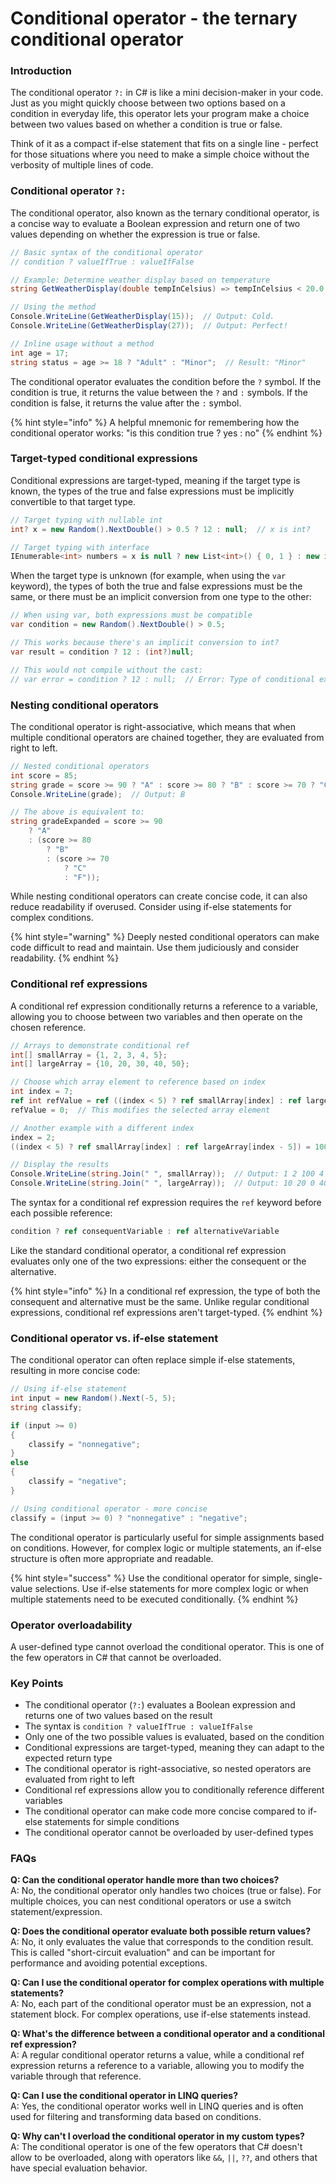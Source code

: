 # Conditional operator - the ternary conditional operator

### Introduction

The conditional operator `?:` in C# is like a mini decision-maker in your code. Just as you might quickly choose between two options based on a condition in everyday life, this operator lets your program make a choice between two values based on whether a condition is true or false.

Think of it as a compact if-else statement that fits on a single line - perfect for those situations where you need to make a simple choice without the verbosity of multiple lines of code.

### Conditional operator `?:`

The conditional operator, also known as the ternary conditional operator, is a concise way to evaluate a Boolean expression and return one of two values depending on whether the expression is true or false.

```csharp
// Basic syntax of the conditional operator
// condition ? valueIfTrue : valueIfFalse

// Example: Determine weather display based on temperature
string GetWeatherDisplay(double tempInCelsius) => tempInCelsius < 20.0 ? "Cold." : "Perfect!";

// Using the method
Console.WriteLine(GetWeatherDisplay(15));  // Output: Cold.
Console.WriteLine(GetWeatherDisplay(27));  // Output: Perfect!

// Inline usage without a method
int age = 17;
string status = age >= 18 ? "Adult" : "Minor";  // Result: "Minor"
```

The conditional operator evaluates the condition before the `?` symbol. If the condition is true, it returns the value between the `?` and `:` symbols. If the condition is false, it returns the value after the `:` symbol.

{% hint style="info" %}
A helpful mnemonic for remembering how the conditional operator works: "is this condition true ? yes : no"
{% endhint %}

### Target-typed conditional expressions

Conditional expressions are target-typed, meaning if the target type is known, the types of the true and false expressions must be implicitly convertible to that target type.

```csharp
// Target typing with nullable int
int? x = new Random().NextDouble() > 0.5 ? 12 : null;  // x is int?

// Target typing with interface
IEnumerable<int> numbers = x is null ? new List<int>() { 0, 1 } : new int[] { 2, 3 };
```

When the target type is unknown (for example, when using the `var` keyword), the types of both the true and false expressions must be the same, or there must be an implicit conversion from one type to the other:

```csharp
// When using var, both expressions must be compatible
var condition = new Random().NextDouble() > 0.5;

// This works because there's an implicit conversion to int?
var result = condition ? 12 : (int?)null;

// This would not compile without the cast:
// var error = condition ? 12 : null;  // Error: Type of conditional expression cannot be determined
```

### Nesting conditional operators

The conditional operator is right-associative, which means that when multiple conditional operators are chained together, they are evaluated from right to left.

```csharp
// Nested conditional operators
int score = 85;
string grade = score >= 90 ? "A" : score >= 80 ? "B" : score >= 70 ? "C" : "F";
Console.WriteLine(grade);  // Output: B

// The above is equivalent to:
string gradeExpanded = score >= 90 
    ? "A" 
    : (score >= 80 
        ? "B" 
        : (score >= 70 
            ? "C" 
            : "F"));
```

While nesting conditional operators can create concise code, it can also reduce readability if overused. Consider using if-else statements for complex conditions.

{% hint style="warning" %}
Deeply nested conditional operators can make code difficult to read and maintain. Use them judiciously and consider readability.
{% endhint %}

### Conditional ref expressions

A conditional ref expression conditionally returns a reference to a variable, allowing you to choose between two variables and then operate on the chosen reference.

```csharp
// Arrays to demonstrate conditional ref
int[] smallArray = {1, 2, 3, 4, 5};
int[] largeArray = {10, 20, 30, 40, 50};

// Choose which array element to reference based on index
int index = 7;
ref int refValue = ref ((index < 5) ? ref smallArray[index] : ref largeArray[index - 5]);
refValue = 0;  // This modifies the selected array element

// Another example with a different index
index = 2;
((index < 5) ? ref smallArray[index] : ref largeArray[index - 5]) = 100;  // Direct assignment

// Display the results
Console.WriteLine(string.Join(" ", smallArray));  // Output: 1 2 100 4 5
Console.WriteLine(string.Join(" ", largeArray));  // Output: 10 20 0 40 50
```

The syntax for a conditional ref expression requires the `ref` keyword before each possible reference:

```csharp
condition ? ref consequentVariable : ref alternativeVariable
```

Like the standard conditional operator, a conditional ref expression evaluates only one of the two expressions: either the consequent or the alternative.

{% hint style="info" %}
In a conditional ref expression, the type of both the consequent and alternative must be the same. Unlike regular conditional expressions, conditional ref expressions aren't target-typed.
{% endhint %}

### Conditional operator vs. if-else statement

The conditional operator can often replace simple if-else statements, resulting in more concise code:

```csharp
// Using if-else statement
int input = new Random().Next(-5, 5);
string classify;

if (input >= 0)
{
    classify = "nonnegative";
}
else
{
    classify = "negative";
}

// Using conditional operator - more concise
classify = (input >= 0) ? "nonnegative" : "negative";
```

The conditional operator is particularly useful for simple assignments based on conditions. However, for complex logic or multiple statements, an if-else structure is often more appropriate and readable.

{% hint style="success" %}
Use the conditional operator for simple, single-value selections. Use if-else statements for more complex logic or when multiple statements need to be executed conditionally.
{% endhint %}

### Operator overloadability

A user-defined type cannot overload the conditional operator. This is one of the few operators in C# that cannot be overloaded.

### Key Points

* The conditional operator (`?:`) evaluates a Boolean expression and returns one of two values based on the result
* The syntax is `condition ? valueIfTrue : valueIfFalse`
* Only one of the two possible values is evaluated, based on the condition
* Conditional expressions are target-typed, meaning they can adapt to the expected return type
* The conditional operator is right-associative, so nested operators are evaluated from right to left
* Conditional ref expressions allow you to conditionally reference different variables
* The conditional operator can make code more concise compared to if-else statements for simple conditions
* The conditional operator cannot be overloaded by user-defined types

### FAQs

**Q: Can the conditional operator handle more than two choices?**\
A: No, the conditional operator only handles two choices (true or false). For multiple choices, you can nest conditional operators or use a switch statement/expression.

**Q: Does the conditional operator evaluate both possible return values?**\
A: No, it only evaluates the value that corresponds to the condition result. This is called "short-circuit evaluation" and can be important for performance and avoiding potential exceptions.

**Q: Can I use the conditional operator for complex operations with multiple statements?**\
A: No, each part of the conditional operator must be an expression, not a statement block. For complex operations, use if-else statements instead.

**Q: What's the difference between a conditional operator and a conditional ref expression?**\
A: A regular conditional operator returns a value, while a conditional ref expression returns a reference to a variable, allowing you to modify the variable through that reference.

**Q: Can I use the conditional operator in LINQ queries?**\
A: Yes, the conditional operator works well in LINQ queries and is often used for filtering and transforming data based on conditions.

**Q: Why can't I overload the conditional operator in my custom types?**\
A: The conditional operator is one of the few operators that C# doesn't allow to be overloaded, along with operators like `&&`, `||`, `??`, and others that have special evaluation behavior.
